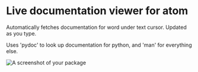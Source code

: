 # Live documentation viewer for atom

Automatically fetches documentation for word under text cursor. Updated as you type.

Uses 'pydoc' to look up documentation for python, and 'man' for everything else.

![A screenshot of your package](https://f.cloud.github.com/assets/69169/2290250/c35d867a-a017-11e3-86be-cd7c5bf3ff9b.gif)
